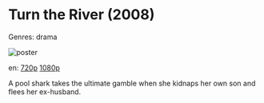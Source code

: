 # Turn the River (2008)

Genres: drama

![poster](http://image.tmdb.org/t/p/w500/t01IZjzaAmvIOnZE5DQefcLyWh6.jpg)

en:
  [720p](magnet:?xt=urn:btih:5D46AC3F8170E8F1328A6C5EE7C1CC6369BDA1DD&tr=udp://glotorrents.pw:6969/announce&tr=udp://tracker.opentrackr.org:1337/announce&tr=udp://torrent.gresille.org:80/announce&tr=udp://tracker.openbittorrent.com:80&tr=udp://tracker.coppersurfer.tk:6969&tr=udp://tracker.leechers-paradise.org:6969&tr=udp://p4p.arenabg.ch:1337&tr=udp://tracker.internetwarriors.net:1337)
  [1080p](magnet:?xt=urn:btih:191DE83353EDD9CA9A6C17DBEFDF697D99A80EE9&tr=udp://glotorrents.pw:6969/announce&tr=udp://tracker.opentrackr.org:1337/announce&tr=udp://torrent.gresille.org:80/announce&tr=udp://tracker.openbittorrent.com:80&tr=udp://tracker.coppersurfer.tk:6969&tr=udp://tracker.leechers-paradise.org:6969&tr=udp://p4p.arenabg.ch:1337&tr=udp://tracker.internetwarriors.net:1337)
  


A pool shark takes the ultimate gamble when she kidnaps her own son and flees her ex-husband.